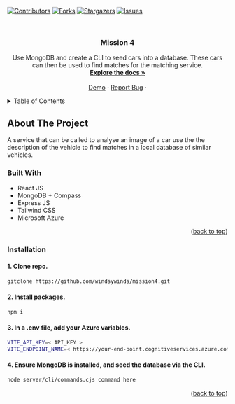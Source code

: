 <a name="readme-top"></a>

[![Contributors][contributors-shield]][contributors-url]
[![Forks][forks-shield]][forks-url]
[![Stargazers][stars-shield]][stars-url]
[![Issues][issues-shield]][issues-url]

<br />
<div align="center">

<h3 align="center">Mission 4</h3>

  <p align="center">
    Use MongoDB and create a CLI to seed cars into a database. These cars can then be used to find matches for the matching service.
    <br />
    <a href="https://github.com/windsywinds/mission4/"><strong>Explore the docs »</strong></a>
    <br />
    <br />
    <a href="#">Demo</a>
    ·
    <a href="https://github.com/windsywinds/mission4/issues">Report Bug</a>
    ·
    
</div>

<!-- TABLE OF CONTENTS -->
<details>
  <summary>Table of Contents</summary>
  <ol>
    <li>
      <a href="#about-the-project">About The Project</a>
      <ul>
        <li><a href="#built-with">Built With</a></li>
      </ul>
    </li>
    <li>
      <a href="#getting-started">Getting Started</a>
      <ul>
        <li><a href="#installation">Installation</a></li>
      </ul>
    </li>
  </ol>
</details>

<!-- ABOUT THE PROJECT -->

## About The Project

A service that can be called to analyse an image of a car use the the description of the vehicle to find matches in a local database of similar vehicles.

### Built With

- React JS
- MongoDB + Compass
- Express JS
- Tailwind CSS
- Microsoft Azure

<p align="right">(<a href="#readme-top">back to top</a>)</p>

### Installation

<h4>1. Clone repo.</h4>

```sh
gitclone https://github.com/windsywinds/mission4.git
```

<h4>2. Install packages.</h4>

```sh
npm i
```

<h4>3. In a .env file, add your Azure variables.</h4>

```sh
VITE_API_KEY=< API_KEY >
VITE_ENDPOINT_NAME=< https://your-end-point.cognitiveservices.azure.com >
```
<h4>4. Ensure MongoDB is installed, and seed the database via the CLI.</h4> 

```sh
node server/cli/commands.cjs command here
```



<p align="right">(<a href="#readme-top">back to top</a>)</p>

<!-- MARKDOWN LINKS & IMAGES -->
<!-- https://www.markdownguide.org/basic-syntax/#reference-style-links -->

[vite-url]: https://vitejs.dev/
[contributors-shield]: https://img.shields.io/github/contributors/windsywinds/mission4.svg?style=for-the-badge
[contributors-url]: https://github.com/windsywinds/mission4/graphs/contributors
[forks-shield]: https://img.shields.io/github/forks/windsywinds/mission4.svg?style=for-the-badge
[forks-url]: https://github.com/windsywinds/mission4/network/members
[stars-shield]: https://img.shields.io/github/stars/windsywinds/mission4.svg?style=for-the-badge
[stars-url]: https://github.com/windsywinds/mission4/stargazers
[issues-shield]: https://img.shields.io/github/issues/windsywinds/mission4.svg?style=for-the-badge
[issues-url]: https://github.com/windsywinds/mission4/issues
[license-shield]: https://img.shields.io/github/license/windsywinds/mission4.svg?style=for-the-badge
[license-url]: https://github.com/windsywinds/mission4/blob/master/LICENSE.txt
[linkedin-shield]: https://img.shields.io/badge/-LinkedIn-black.svg?style=for-the-badge&logo=linkedin&colorB=555
[linkedin-url]: https://www.linkedin.com/in/windsor-sam/
[product-screenshot]: https://github.com/windsywinds/mission4/blob/main/src/assets/screenshot.jpg
[Next.js]: https://img.shields.io/badge/next.js-000000?style=for-the-badge&logo=nextdotjs&logoColor=white
[Next-url]: https://nextjs.org/
[React.js]: https://img.shields.io/badge/React-20232A?style=for-the-badge&logo=react&logoColor=61DAFB
[React-url]: https://reactjs.org/
[Tailwindcss-url]: https://tailwindcss.com
[Vue.js]: https://img.shields.io/badge/Vue.js-35495E?style=for-the-badge&logo=vuedotjs&logoColor=4FC08D
[Vue-url]: https://vuejs.org/
[Angular.io]: https://img.shields.io/badge/Angular-DD0031?style=for-the-badge&logo=angular&logoColor=white
[Angular-url]: https://angular.io/
[Svelte.dev]: https://img.shields.io/badge/Svelte-4A4A55?style=for-the-badge&logo=svelte&logoColor=FF3E00
[Svelte-url]: https://svelte.dev/
[Laravel.com]: https://img.shields.io/badge/Laravel-FF2D20?style=for-the-badge&logo=laravel&logoColor=white
[Laravel-url]: https://laravel.com
[Bootstrap.com]: https://img.shields.io/badge/Bootstrap-563D7C?style=for-the-badge&logo=bootstrap&logoColor=white
[Bootstrap-url]: https://getbootstrap.com
[JQuery.com]: https://img.shields.io/badge/jQuery-0769AD?style=for-the-badge&logo=jquery&logoColor=white
[JQuery-url]: https://jquery.com